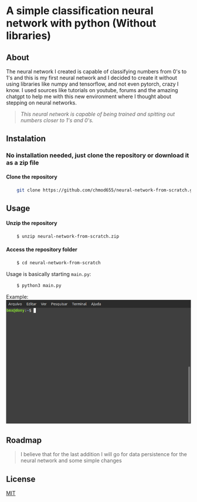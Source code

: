 # A simple classification neural network with python (Without libraries)

## About
The neural network I created is capable of classifying numbers from 0's to 1's and this is my first neural network and I decided to create it without using libraries like numpy and tensorflow, and not even pytorch, crazy I know. I used sources like tutorials on youtube, forums and the amazing chatgpt to help me with this new environment where I thought about stepping on neural networks.

 > *This neural network is capable of being trained and spitting out numbers closer to 1's and 0's.*

## Instalation
### No installation needed, just clone the repository or download it as a zip file

#### Clone the repository
```sh
    git clone https://github.com/chmod655/neural-network-from-scratch.git
```

## Usage 
#### Unzip the repository
```sh
    $ unzip neural-network-from-scratch.zip
```

#### Access the repository folder
```sh
    $ cd neural-network-from-scratch
```

Usage is basically starting `main.py`:
```python
    $ python3 main.py
```

Example:
![Example](./sources/example.gif)

## Roadmap
> I believe that for the last addition I will go for data persistence for the neural network and some simple changes

## License
[MIT](https://github.com/chmod655/neural-network-non-worked/blob/main/LICENSE)
